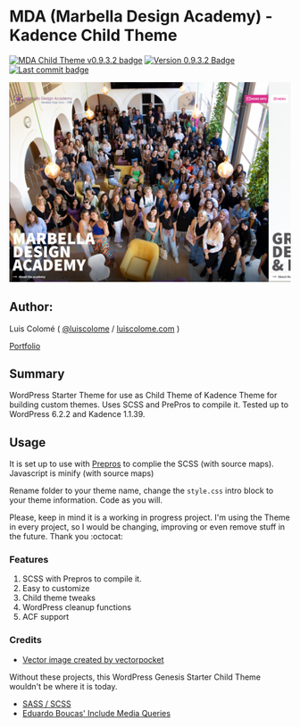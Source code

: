 # MDA (Marbella Design Academy) - Kadence Child Theme

[![MDA Child Theme v0.9.3.2 badge][changelog-badge]][changelog] [![Version 0.9.3.2 Badge][version-badge]][changelog] [![Last commit badge][last-commit]][last-commit-link]

![TheDock Screenshot](screenshot.png)

## Author:

Luis Colomé ( [@luiscolome](https://twitter.com/luiscolome) / [luiscolome.com](https://luiscolome.com) )

[Portfolio](https://luiscolome.com/)

## Summary

WordPress Starter Theme for use as Child Theme of Kadence Theme for building custom themes. Uses SCSS and PrePros to compile it. Tested up to WordPress 6.2.2 and Kadence 1.1.39.

## Usage

It is set up to use with [Prepros](https://prepros.io/) to complie the SCSS (with source maps). Javascript is minify (with source maps)

Rename folder to your theme name, change the `style.css` intro block to your theme information. Code as you will.

Please, keep in mind it is a working in progress project. I'm using the Theme in every project, so I would be changing, improving or even remove stuff in the future. Thank you :octocat:

### Features

1. SCSS with Prepros to compile it.
2. Easy to customize
3. Child theme tweaks
4. WordPress cleanup functions
5. ACF support

### Credits

-   [Vector image created by vectorpocket](https://www.freepik.es/vectorpocket)

Without these projects, this WordPress Genesis Starter Child Theme wouldn't be where it is today.

-   [SASS / SCSS](http://sass-lang.com/)
-   [Eduardo Boucas' Include Media Queries](https://eduardoboucas.github.io/include-media/)

[changelog]: ./CHANGELOG.md
[changelog-badge]: https://img.shields.io/badge/Changelog-MDA%20Child%20Theme%20v0.9.3.2-orange
[version-badge]: https://img.shields.io/badge/version-0.9.3.2-informational.svg
[last-commit]: https://img.shields.io/github/last-commit/luiscolome/marbelladesignacademy/main?color=yellow&logoColor=red
[last-commit-link]: https://github.com/LuisColome/marbelladesignacademy/commit/develop
